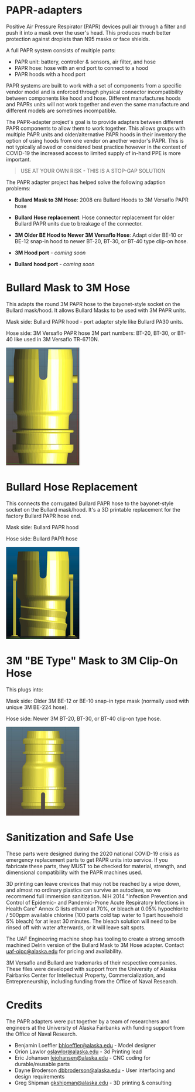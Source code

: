 # PAPR-adapters

Positive Air Pressure Respirator (PAPR) devices pull air through a filter and push it into a mask over the user's head.  This produces much better protection against droplets than N95 masks or face shields.

A full PAPR system consists of multiple parts:
 * PAPR unit: battery, controller & sensors, air filter, and hose
 * PAPR hose: hose with an end port to connect to a hood
 * PAPR hoods with a hood port

PAPR systems are built to work with a set of components from a specific vendor model and is enforced through physical connector incompatibility between components like hood and hose. Different manufactures hoods and PAPRs units will not work together and even the same manufacture and different models are sometimes incompatible.

The PAPR-adapter project's goal is to provide adapters between different PAPR components to allow them to work together. This allows groups with multiple PAPR units and older/alternative PAPR hoods in their inventory the option of using hoods from one vendor on another vendor's PAPR. This is not typically allowed or considered best practice however in the context of COVID-19 the increased access to limited supply of in-hand PPE is more important.

> USE AT YOUR OWN RISK - THIS IS A STOP-GAP SOLUTION

The PAPR adapter project has helped solve the following adaption problems:

- **Bullard Mask to 3M Hose**:
  2008 era Bullard Hoods to 3M Versaflo PAPR hose

- **Bullard Hose replacement**: 
  Hose connector replacement for older Bullard PAPR units due to breakage of the connector.

- **3M Older BE Hood to Newer 3M Versaflo Hose**: 
  Adapt older BE-10 or BE-12 snap-in hood to newer BT-20, BT-30, or BT-40 type clip-on hose.

- **3M Hood port** - _coming soon_
- **Bullard hood port** - _coming soon_


# Bullard Mask to 3M Hose
This adapts the round 3M PAPR hose to the bayonet-style socket on the Bullard mask/hood.  It allows Bullard Masks to be used with 3M PAPR units.

Mask side: Bullard PAPR hood - port adapter style like Bullard PA30 units.

Hose side: 3M Versaflo PAPR hose
  3M part numbers: BT-20, BT-30, or BT-40 like used in 3M Versaflo TR-6710N.

![Top: bayonet-style Bullard mask connector.  Bottom: 3M hose connector.](Bullard_Mask_to_3M_Hose/part-200x.jpg)

# Bullard Hose Replacement
This connects the corrugated Bullard PAPR hose to the bayonet-style socket on the Bullard mask/hood.  It's a 3D printable replacement for the factory Bullard PAPR hose end.

Mask side: Bullard PAPR hood

Hose side: Bullard PAPR hose

![Top: bayonet-style Bullard mask connector.  Bottom: corrugated Bullard hose connector.](Bullard_Hose_Replacement/printable-200x.jpg)

# 3M "BE Type" Mask to 3M Clip-On Hose
This plugs into:

Mask side: Older 3M BE-12 or BE-10 snap-in type mask (normally used with unique 3M BE-224 hose).

Hose side: Newer 3M BT-20, BT-30, or BT-40 clip-on type hose.

![Top: 3M clip-on type hose connector.  Bottom: 3M snap-in mask connector.](3M_BE_to_3M_Hose/part-200px.jpg)


# Sanitization and Safe Use
These parts were designed during the 2020 national COVID-19 crisis as emergency replacement parts to get PAPR units into service.  If you fabricate these parts, they MUST to be checked for material, strength, and dimensional compatibility with the PAPR machines used.  

3D printing can leave crevices that may not be reached by a wipe down, and almost no ordinary plastics can survive an autoclave, so we recommend full immersion sanitization.  NIH 2014 "Infection Prevention and Control of Epidemic- and Pandemic-Prone Acute Respiratory Infections in Health Care" Annex G lists ethanol at 70%, or bleach at 0.05% hypochlorite / 500ppm available chlorine (100 parts cold tap water to 1 part household 5% bleach) for at least 30 minutes.  The bleach solution will need to be rinsed off with water afterwards, or it will leave salt spots.

The UAF Engineering machine shop has tooling to create a strong smooth machined Delrin version of the Bullard Mask to 3M Hose adapter.  Contact uaf-oipc@alaska.edu for pricing and availability.

3M Versaflo and Bullard are trademarks of their respective companies.  These files were developed with support from the University of Alaska Fairbanks Center for Intellectual Property, Commercialization, and Entrepreneurship, including funding from the Office of Naval Research.

# Credits

The PAPR adapters were put together by a team of researchers and engineers at the University of Alaska Fairbanks with funding support from the Office of Naval Research.

* Benjamin Loeffler <bhloeffler@alaska.edu> - Model designer
* Orion Lawlor <oslawlor@alaska.edu> - 3d Printing lead
* Eric Johansen <lejohansen@alaska.edu> - CNC coding for durable/reusable parts
* Dayne Broderson <dbbroderson@alaska.edu> - User interfacing and design requirements
* Greg Shipman <gkshipman@alaska.edu> - 3D printing & consulting
